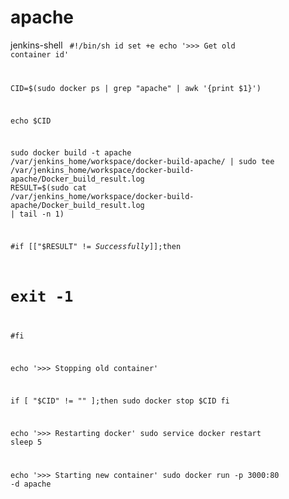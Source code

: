apache
======
jenkins-shell
<code>
#!/bin/sh
id
set +e
echo '>>> Get old container id'

CID=$(sudo docker ps | grep "apache" | awk '{print $1}')

echo $CID

sudo docker build -t apache /var/jenkins_home/workspace/docker-build-apache/ | sudo tee /var/jenkins_home/workspace/docker-build-apache/Docker_build_result.log
RESULT=$(sudo cat /var/jenkins_home/workspace/docker-build-apache/Docker_build_result.log | tail -n 1)

#if [["$RESULT" != *Successfully*]];then
#  exit -1
#fi

echo '>>> Stopping old container'

if [ "$CID" != "" ];then
  sudo docker stop $CID
fi

echo '>>> Restarting docker'
sudo service docker restart
sleep 5
  
echo '>>> Starting new container'
sudo docker run -p 3000:80 -d apache
</code>
